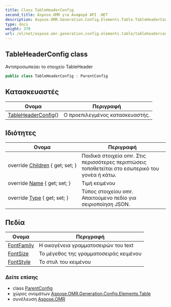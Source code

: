 ```yaml
---
title: Class TableHeaderConfig
second_title: Aspose.OMR για Αναφορά API .NET
description: Aspose.OMR.Generation.Config.Elements.Table.TableHeaderConfig τάξη. Αντιπροσωπεύει το στοιχείο TableHeader
type: docs
weight: 370
url: /el/net/aspose.omr.generation.config.elements.table/tableheaderconfig/
---
```

## TableHeaderConfig class

Αντιπροσωπεύει το στοιχείο TableHeader

```csharp
public class TableHeaderConfig : ParentConfig
```

## Κατασκευαστές

| Ονομα | Περιγραφή |
| --- | --- |
| [TableHeaderConfig](tableheaderconfig/)() | Ο προεπιλεγμένος κατασκευαστής. |

## Ιδιότητες

| Ονομα | Περιγραφή |
| --- | --- |
| override [Children](../../aspose.omr.generation.config.elements.table/tableheaderconfig/children/) { get; set; } | Παιδικά στοιχεία omr. Στις περισσότερες περιπτώσεις τοποθετείται στο εσωτερικό του γονέα ή κάτω. |
| override [Name](../../aspose.omr.generation.config.elements.table/tableheaderconfig/name/) { get; set; } | Τιμή κειμένου |
| override [Type](../../aspose.omr.generation.config.elements.table/tableheaderconfig/type/) { get; set; } | Τύπος στοιχείου omr. Απαιτούμενο πεδίο για σειριοποίηση JSON. |

## Πεδία

| Ονομα | Περιγραφή |
| --- | --- |
| [FontFamily](../../aspose.omr.generation.config.elements.table/tableheaderconfig/fontfamily/) | Η οικογένεια γραμματοσειρών του text |
| [FontSize](../../aspose.omr.generation.config.elements.table/tableheaderconfig/fontsize/) | Το μέγεθος της γραμματοσειράς κειμένου |
| [FontStyle](../../aspose.omr.generation.config.elements.table/tableheaderconfig/fontstyle/) | Το στυλ του κειμένου |

### Δείτε επίσης

* class [ParentConfig](../../aspose.omr.generation.config/parentconfig/)
* χώρος ονομάτων [Aspose.OMR.Generation.Config.Elements.Table](../../aspose.omr.generation.config.elements.table/)
* συνέλευση [Aspose.OMR](../../)


